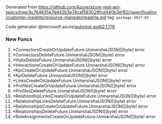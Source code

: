 Generated from https://github.com/Azure/azure-rest-api-specs/tree/3c764635e7d442b3e74caf593029fcd440b3ef82//specification/customer-insights/resource-manager/readme.md tag: `package-2017-01`

Code generator @microsoft.azure/autorest.go@2.1.178


### New Funcs

1. *ConnectorsCreateOrUpdateFuture.UnmarshalJSON([]byte) error
1. *ConnectorsDeleteFuture.UnmarshalJSON([]byte) error
1. *HubsDeleteFuture.UnmarshalJSON([]byte) error
1. *InteractionsCreateOrUpdateFuture.UnmarshalJSON([]byte) error
1. *KpiCreateOrUpdateFuture.UnmarshalJSON([]byte) error
1. *KpiDeleteFuture.UnmarshalJSON([]byte) error
1. *LinksCreateOrUpdateFuture.UnmarshalJSON([]byte) error
1. *ProfilesCreateOrUpdateFuture.UnmarshalJSON([]byte) error
1. *ProfilesDeleteFuture.UnmarshalJSON([]byte) error
1. *RelationshipLinksCreateOrUpdateFuture.UnmarshalJSON([]byte) error
1. *RelationshipLinksDeleteFuture.UnmarshalJSON([]byte) error
1. *RelationshipsCreateOrUpdateFuture.UnmarshalJSON([]byte) error
1. *RelationshipsDeleteFuture.UnmarshalJSON([]byte) error
1. *RoleAssignmentsCreateOrUpdateFuture.UnmarshalJSON([]byte) error
